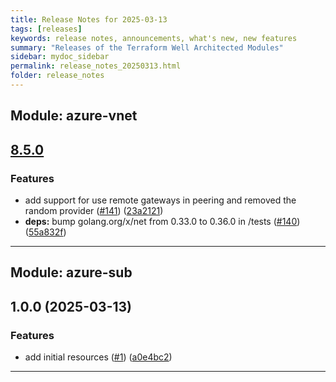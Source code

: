 ```yaml
---
title: Release Notes for 2025-03-13
tags: [releases]
keywords: release notes, announcements, what's new, new features
summary: "Releases of the Terraform Well Architected Modules"
sidebar: mydoc_sidebar
permalink: release_notes_20250313.html
folder: release_notes
---
```


## Module: azure-vnet
## [8.5.0](https://github.com/CloudNationHQ/terraform-azure-vnet/releases/tag/v8.5.0)


### Features

* add support for use remote gateways in peering and removed the random provider ([#141](https://github.com/CloudNationHQ/terraform-azure-vnet/issues/141)) ([23a2121](https://github.com/CloudNationHQ/terraform-azure-vnet/commit/23a21217ae4266ddb6b944c2247bb87b8c4cb0db))
* **deps:** bump golang.org/x/net from 0.33.0 to 0.36.0 in /tests ([#140](https://github.com/CloudNationHQ/terraform-azure-vnet/issues/140)) ([55a832f](https://github.com/CloudNationHQ/terraform-azure-vnet/commit/55a832ff765f45ab175efbb9883f089a6e57a1d6))

---

## Module: azure-sub
## 1.0.0 (2025-03-13)


### Features

* add initial resources ([#1](https://github.com/CloudNationHQ/terraform-azure-sub/releases/tag/v1.0.0)) ([a0e4bc2](https://github.com/CloudNationHQ/terraform-azure-sub/commit/a0e4bc21cc39ad6adaa074f02cc6c35c473a9a5f))

---

